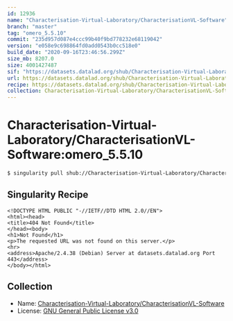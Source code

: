```yaml
---
id: 12936
name: "Characterisation-Virtual-Laboratory/CharacterisationVL-Software"
branch: "master"
tag: "omero_5.5.10"
commit: "235d957d087e4ccc99b40f9bd778232e68119042"
version: "e058e9c698864fd0add0543b0cc518e0"
build_date: "2020-09-16T23:46:56.299Z"
size_mb: 8207.0
size: 4001427487
sif: "https://datasets.datalad.org/shub/Characterisation-Virtual-Laboratory/CharacterisationVL-Software/omero_5.5.10/2020-09-16-235d957d-e058e9c6/e058e9c698864fd0add0543b0cc518e0.sif"
url: https://datasets.datalad.org/shub/Characterisation-Virtual-Laboratory/CharacterisationVL-Software/omero_5.5.10/2020-09-16-235d957d-e058e9c6/
recipe: https://datasets.datalad.org/shub/Characterisation-Virtual-Laboratory/CharacterisationVL-Software/omero_5.5.10/2020-09-16-235d957d-e058e9c6/Singularity
collection: Characterisation-Virtual-Laboratory/CharacterisationVL-Software
---
```


# Characterisation-Virtual-Laboratory/CharacterisationVL-Software:omero_5.5.10

```bash
$ singularity pull shub://Characterisation-Virtual-Laboratory/CharacterisationVL-Software:omero_5.5.10
```

## Singularity Recipe

```singularity
<!DOCTYPE HTML PUBLIC "-//IETF//DTD HTML 2.0//EN">
<html><head>
<title>404 Not Found</title>
</head><body>
<h1>Not Found</h1>
<p>The requested URL was not found on this server.</p>
<hr>
<address>Apache/2.4.38 (Debian) Server at datasets.datalad.org Port 443</address>
</body></html>
```

## Collection

 - Name: [Characterisation-Virtual-Laboratory/CharacterisationVL-Software](https://github.com/Characterisation-Virtual-Laboratory/CharacterisationVL-Software)
 - License: [GNU General Public License v3.0](https://api.github.com/licenses/gpl-3.0)

